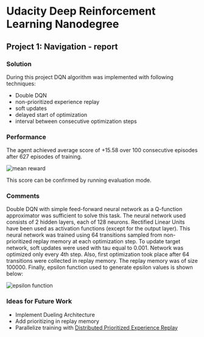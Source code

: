 # Udacity Deep Reinforcement Learning Nanodegree
## Project 1: Navigation - report

### Solution
During this project DQN algorithm was implemented with following techniques:
* Double DQN
* non-prioritized experience replay
* soft updates
* delayed start of optimization
* interval between consecutive optimization steps

### Performance
The agent achieved average score of +15.58 over 100 consecutive episodes after 627 episodes
of training.

![mean reward](https://imgur.com/kjaQQpr.png)

This score can be confirmed by running evaluation mode.

### Comments
Double DQN with simple feed-forward neural network as a Q-function approximator was sufficient
to solve this task. The neural network used consists of 2 hidden layers, each of 128 neurons.
Rectified Linear Units have been used as activation functions (except for the output layer).
This neural network was trained using 64 transitions sampled from non-prioritized replay memory
at each optimization step. To update target network, soft updates were used with tau equal
to 0.001. Network was optimized only every 4th step. Also, first optimization took place after
64 transitions were collected in replay memory. The replay memory was of size 100000. Finally,
epsilon function used to generate epsilon values is shown below:

![epsilon function](https://imgur.com/EGbhbsd.png)

### Ideas for Future Work
* Implement Dueling Architecture
* Add prioritizing in replay memory
* Parallelize training with [Distributed Prioritized Experience Replay](https://arxiv.org/abs/1803.00933)
